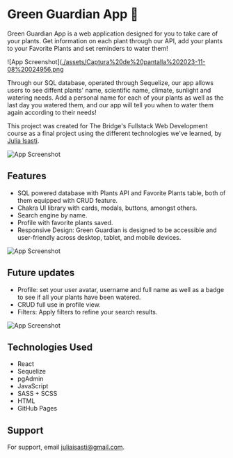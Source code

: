 
# Green Guardian App 🌿

Green Guardian App is a web application designed for you to take care of your plants. Get information on each plant through our API, add your plants to your Favorite Plants and set reminders to water them!

![App Screenshot]([./assets/Captura%20de%20pantalla%202023-11-08%20024956.png](https://github.com/juliaisasti/GreenGuardianApp/assets/144235263/ae03982a-acd4-415e-9b6b-9a4e0fd9087a)

Through our SQL database, operated through Sequelize, our app allows users to see diffent plants' name, scientific name, climate, sunlight and watering needs. 
Add a personal name for each of your plants as well as the last day you watered them, and our app will tell you when to water them again according to their needs!

This project was created for The Bridge's Fullstack Web Development course as a final project using the different technologies we've learned, by [Julia Isasti](https://github.com/juliaisasti).

![App Screenshot]([https://github.com/juliaisasti/GreenGuardianApp/assets/144235263/5a9ae343-c2af-40fe-a33c-183dd96744ff])


## Features

- SQL powered database with Plants API and Favorite Plants table, both of them equipped with CRUD feature.
- Chakra UI library with cards, modals, buttons, amongst others. 
- Search engine by name.
- Profile with favorite plants saved.
- Responsive Design: Green Guardian is designed to be accessible and user-friendly across desktop, tablet, and mobile devices.


![App Screenshot]([https://github.com/juliaisasti/GreenGuardianApp/assets/144235263/62bda774-8687-49ea-9a7e-7f67a291f914])


## Future updates

- Profile: set your user avatar, username and full name as well as a badge to see if all your plants have been watered.
- CRUD full use in profile view.
- Filters: Apply filters to refine your search results.


![App Screenshot](https://github.com/juliaisasti/GreenGuardianApp/assets/144235263/3ce45700-9e6e-4882-a3ef-d296021783db])


## Technologies Used

- React
- Sequelize
- pgAdmin
- JavaScript
- SASS + SCSS
- HTML
- GitHub Pages
  
## Support

For support, email juliaisasti@gmail.com.

